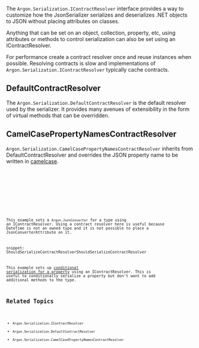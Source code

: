 
 The `Argon.Serialization.IContractResolver` interface provides a way to customize how the JsonSerializer serializes and deserializes .NET objects to JSON without placing attributes on classes.


Anything that can be set on an object, collection, property, etc, using attributes or methods to control serialization can also be set using an IContractResolver.

For performance create a contract resolver once and reuse instances when possible. Resolving contracts is slow and implementations of `Argon.Serialization.IContractResolver` typically cache contracts.

## DefaultContractResolver

The `Argon.Serialization.DefaultContractResolver` is the default resolver used by the serializer. It provides many avenues of extensibility in the form of virtual methods that can be overridden.


## CamelCasePropertyNamesContractResolver

`Argon.Serialization.CamelCasePropertyNamesContractResolver` inherits from DefaultContractResolver and overrides the JSON property name to be written in [camelcase](http://en.wikipedia.org/wiki/CamelCase).

<code lang="cs" source="..\Src\Tests\Documentation\SerializationTests.cs" region="ContractResolver" title="ContractResolver" />
      </content>
    </section>
    <section address="CustomIContractResolverExamples">
      <title>Custom IContractResolver Examples</title>
      <content>
<code lang="cs" source="..\Src\Tests\Documentation\PerformanceTests.cs" region="JsonConverterContractResolver" title="Use JsonConverter with IContractResolver" />

This example sets a `Argon.JsonConverter` for a type using an IContractResolver. Using a contract resolver here is useful because DateTime is not an owned type and it is not possible to place a JsonConverterAttribute on it.

snippet: ShouldSerializeContractResolverShouldSerializeContractResolver

This example sets up [conditional serialization for a property](ConditionalProperties) using an IContractResolver. This is useful to conditionally serialize a property but don't want to add additional methods to the type.


## Related Topics

 * `Argon.Serialization.IContractResolver`
 * `Argon.Serialization.DefaultContractResolver`
 * `Argon.Serialization.CamelCasePropertyNamesContractResolver`